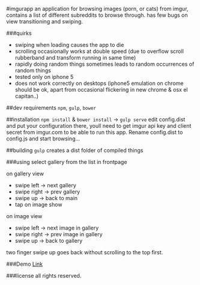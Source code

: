 #imgurapp
an application for browsing images (porn, or cats) from imgur, contains a list of different subreddits to browse through.
has few bugs on view transitioning and swiping.

###quirks
* swiping when loading causes the app to die
* scrolling occasionally works at double speed (due to overflow scroll rubberband and transform running in same time)
* rapidly doing random things sometimes leads to random occurrences of random things
* tested only on iphone 5
* does not work correctly on desktops (iphone5 emulation on chrome should be ok, apart from occasional flickering in new chrome & osx el capitan..)

##dev requirements
`npm`, `gulp`, `bower`

##installation
`npm install` & `bower install` -> `gulp serve`
edit config.dist and put your configuration there, youll need to get imgur api key and client secret from imgur.com to be able to run this app. Rename config.dist to config.js and start browsing...

##building
`gulp` creates a dist folder of compiled things

###using
select gallery from the list in frontpage

on gallery view
* swipe left -> next gallery
* swipe right -> prev gallery
* swipe up -> back to main
* tap on image show

on image view
* swipe left -> next image in gallery
* swipe right -> prev image in gallery
* swipe up -> back to gallery

two finger swipe up goes back without scrolling to the top first.

###Demo
[Link](http://heikkipesonen.github.io/imgurapp/)

###license
all rights reserved.
